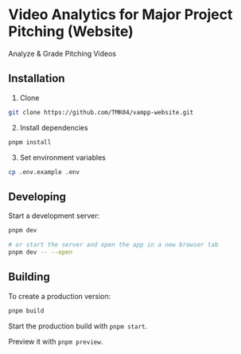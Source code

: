 # Video Analytics for Major Project Pitching (Website)

Analyze & Grade Pitching Videos

## Installation

1. Clone

```bash
git clone https://github.com/TMK04/vampp-website.git
```

2. Install dependencies

```bash
pnpm install
```

3. Set environment variables

```bash
cp .env.example .env
```

## Developing

Start a development server:

```bash
pnpm dev

# or start the server and open the app in a new browser tab
pnpm dev -- --open
```

## Building

To create a production version:

```bash
pnpm build
```

Start the production build with `pnpm start`.

Preview it with `pnpm preview`.

